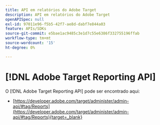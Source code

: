 ```yaml
---
title: API em relatórios do Adobe Target
description: API em relatórios do Adobe Target
openAPISpec: null
exl-id: 97011e96-f5b5-42f7-ae8d-dabf7e844a03
feature: APIs/SDKs
source-git-commit: e5bae1ac9485c3e1d7c55e6386f332755196ffab
workflow-type: tm+mt
source-wordcount: '15'
ht-degree: 0%

---
```


# [!DNL Adobe Target Reporting API]

O [!DNL Adobe Target Reporting API] pode ser encontrado aqui:

* [https://developer.adobe.com/target/administer/admin-api/#tag/Reports](https://developer.adobe.com/target/administer/admin-api/#tag/Reports){target=_blank}
